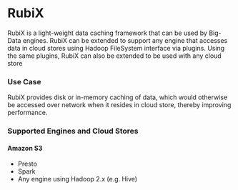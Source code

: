 # RubiX
RubiX is a light-weight data caching framework that can be used by Big-Data engines.
RubiX can be extended to support any engine that accesses data in cloud stores using Hadoop FileSystem interface via plugins. 
Using the same plugins, RubiX can also be extended to be used with any cloud store

### Use Case

RubiX provides disk or in-memory caching of data, which would otherwise be accessed over network when it resides in cloud store,
thereby improving performance.

### Supported Engines and Cloud Stores

#### Amazon S3
- Presto
- Spark
- Any engine using Hadoop 2.x (e.g. Hive)

